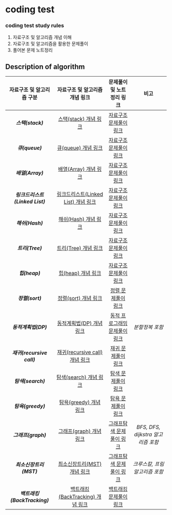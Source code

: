 # coding test

### coding test study rules

1. 자료구조 및 알고리즘 개념 이해
2. 자료구조 및 알고리즘을 활용한 문제풀이
3. 풀어본 문제 노트정리

## Description of algorithm


|      자료구조 및 알고리즘 구분       |                                                                                                      자료구조 및 알고리즘 개념 링크                                                                                                      |                                              문제풀이 및 노트정리 링크                                               |              비고              |
|:-------------------------:|:---------------------------------------------------------------------------------------------------------------------------------------------------------------------------------------------------------------------------:|:---------------------------------------------------------------------------------------------------------:|:----------------------------:|
|      ***스택(stack)***      |                                                                 [스택(stack) 개념 링크](https://github.com/gudals-kim/Studyroom/tree/delevlop/codingtest/자료구조/스택)                                                                 |    [자료구조 문제풀이 링크](https://github.com/gudals-kim/Studyroom/tree/delevlop/codingtest/알고리즘_문제풀이/자료구조_문제)     ||
|      ***큐(queue)***       |                                                                  [큐(queue) 개념 링크](https://github.com/gudals-kim/Studyroom/tree/delevlop/codingtest/자료구조/큐)                                                                  |    [자료구조 문제풀이 링크](https://github.com/gudals-kim/Studyroom/tree/delevlop/codingtest/알고리즘_문제풀이/자료구조_문제)     ||
|      ***배열(Array)***      |                                                                 [배열(Array) 개념 링크](https://github.com/gudals-kim/Studyroom/tree/delevlop/codingtest/자료구조/배열)                                                                 |    [자료구조 문제풀이 링크](https://github.com/gudals-kim/Studyroom/tree/delevlop/codingtest/알고리즘_문제풀이/자료구조_문제)     ||
| ***링크드리스트(Linked List)*** |                                                          [링크드리스트(Linked List) 개념 링크](https://github.com/gudals-kim/Studyroom/tree/delevlop/codingtest/자료구조/링크드리스트)                                                          |    [자료구조 문제풀이 링크](https://github.com/gudals-kim/Studyroom/tree/delevlop/codingtest/알고리즘_문제풀이/자료구조_문제)     ||
|      ***해쉬(Hash)***       |                                                                 [해쉬(Hash) 개념 링크](https://github.com/gudals-kim/Studyroom/tree/delevlop/codingtest/자료구조/해쉬)                                                                  |    [자료구조 문제풀이 링크](https://github.com/gudals-kim/Studyroom/tree/delevlop/codingtest/알고리즘_문제풀이/자료구조_문제)     ||
|      ***트리(Tree)***       |                                                                 [트리(Tree) 개념 링크](https://github.com/gudals-kim/Studyroom/tree/delevlop/codingtest/자료구조/트리)                                                                  |    [자료구조 문제풀이 링크](https://github.com/gudals-kim/Studyroom/tree/delevlop/codingtest/알고리즘_문제풀이/자료구조_문제)     ||
|       ***힙(heap)***       |                                                                  [힙(heap) 개념 링크](https://github.com/gudals-kim/Studyroom/tree/delevlop/codingtest/자료구조/힙)                                                                   |    [자료구조 문제풀이 링크](https://github.com/gudals-kim/Studyroom/tree/delevlop/codingtest/알고리즘_문제풀이/자료구조_문제)     ||
|      ***정렬(sort)***       |                                                                 [정렬(sort) 개념 링크](https://github.com/gudals-kim/Studyroom/tree/delevlop/codingtest/알고리즘/정렬)                                                                  |      [정렬 문제풀이 링크](https://github.com/gudals-kim/Studyroom/tree/delevlop/codingtest/알고리즘_문제풀이/정렬_문제)       ||
|      ***동적계획법(DP)***      | [동적계획법(DP) 개념 링크](https://github.com/gudals-kim/Studyroom/tree/delevlop/codingtest/%EC%95%8C%EA%B3%A0%EB%A6%AC%EC%A6%98/%EB%8F%99%EC%A0%81%20%EA%B3%84%ED%9A%8D%EB%B2%95%EA%B3%BC%20%EB%B6%84%ED%95%A0%20%EC%A0%95%EB%B3%B5) | [동적 프로그래밍 문제풀이 링크](https://github.com/gudals-kim/Studyroom/tree/delevlop/codingtest/알고리즘_문제풀이/동적프로그래밍_문제) |          _분할정복 포함_           |
| ***재귀(recursive call)***  |                                                            [재귀(recursive call) 개념 링크](https://github.com/gudals-kim/Studyroom/tree/delevlop/codingtest/알고리즘/재귀)                                                             |      [재귀 문제풀이 링크](https://github.com/gudals-kim/Studyroom/tree/delevlop/codingtest/알고리즘_문제풀이/재귀_문제)       ||
|     ***탐색(search)***      |                                                                [탐색(search) 개념 링크](https://github.com/gudals-kim/Studyroom/tree/delevlop/codingtest/알고리즘/탐색)                                                                 |      [탐색 문제풀이 링크](https://github.com/gudals-kim/Studyroom/tree/delevlop/codingtest/알고리즘_문제풀이/탐색_문제)       ||
|     ***탐욕(greedy)***      |                                                                [탐욕(greedy) 개념 링크](https://github.com/gudals-kim/Studyroom/tree/delevlop/codingtest/알고리즘/탐욕)                                                                 |      [탐욕 문제풀이 링크](https://github.com/gudals-kim/Studyroom/tree/delevlop/codingtest/알고리즘_문제풀이/탐욕_문제)       ||
|     ***그래프(graph)***      |                                                                [그래프(graph) 개념 링크](https://github.com/gudals-kim/Studyroom/tree/delevlop/codingtest/알고리즘/그래프)                                                                |   [그래프탐색 문제풀이 링크](https://github.com/gudals-kim/Studyroom/tree/delevlop/codingtest/알고리즘_문제풀이/그래프탐색_문제)    | _BFS, DFS, dijkstra 알고리즘 포함_ |
|     ***최소신장트리(MST)***     |                                                                [최소신장트리(MST) 개념 링크](https://github.com/gudals-kim/Studyroom/tree/delevlop/codingtest/%EC%95%8C%EA%B3%A0%EB%A6%AC%EC%A6%98/%EC%B5%9C%EC%86%8C%20%EC%8B%A0%EC%9E%A5%20%ED%8A%B8%EB%A6%AC)                                                                 |   [그래프탐색 문제풀이 링크](https://github.com/gudals-kim/Studyroom/tree/delevlop/codingtest/알고리즘_문제풀이/그래프탐색_문제)    |      _크루스칼, 프림 알고리즘 포함_      |
| ***백트래킹(BackTracking)***  |                                                                [백트래킹(BackTracking) 개념 링크](https://github.com/gudals-kim/Studyroom/tree/delevlop/codingtest/알고리즘/탐욕)                                                                 |    [백트래킹 문제풀이 링크](https://github.com/gudals-kim/Studyroom/tree/delevlop/codingtest/알고리즘_문제풀이/백트래킹_문제)     ||
